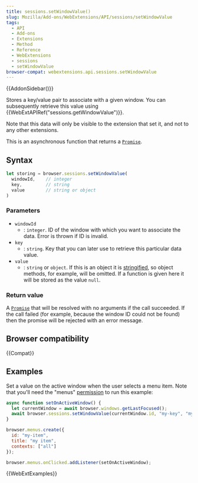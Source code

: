```yaml
---
title: sessions.setWindowValue()
slug: Mozilla/Add-ons/WebExtensions/API/sessions/setWindowValue
tags:
  - API
  - Add-ons
  - Extensions
  - Method
  - Reference
  - WebExtensions
  - sessions
  - setWindowValue
browser-compat: webextensions.api.sessions.setWindowValue
---
```

{{AddonSidebar()}}

Stores a key/value pair to associate with a given window. You can subsequently retrieve this value using {{WebExtAPIRef("sessions.getWindowValue")}}.

Note that this data will only be visible to the extension that set it, and not to any other extensions.

This is an asynchronous function that returns a [`Promise`](/en-US/docs/Web/JavaScript/Reference/Global_Objects/Promise).

## Syntax

```js
let storing = browser.sessions.setWindowValue(
  windowId,    // integer
  key,         // string
  value        // string or object
)
```

### Parameters

- `windowId`
  - : `integer`. ID of the window with which you want to associate the data. Error is thrown if ID is invalid.
- `key`
  - : `string`. Key that you can later use to retrieve this particular data value.
- `value`
  - : `string` or `object`. If this is an object it is [stringified](/en-US/docs/Web/JavaScript/Reference/Global_Objects/JSON/stringify), so object methods, for example, will be omitted. If a function is given here it will be stored as the value `null`.

### Return value

A [`Promise`](/en-US/docs/Web/JavaScript/Reference/Global_Objects/Promise) that will be resolved with no arguments if the call succeeded. If the call failed (for example, because the window ID could not be found) then the promise will be rejected with an error message.

## Browser compatibility

{{Compat}}

## Examples

Set a value on the active window when the user selects a menu item. Note that you'll need the "menus" [permission](/en-US/docs/Mozilla/Add-ons/WebExtensions/manifest.json/permissions) to run this example:

```js
async function setOnActiveWindow() {
  let currentWindow = await browser.windows.getLastFocused();
  await browser.sessions.setWindowValue(currentWindow.id, "my-key", "my-value");
}

browser.menus.create({
  id: "my-item",
  title: "my item",
  contexts: ["all"]
});

browser.menus.onClicked.addListener(setOnActiveWindow);
```

{{WebExtExamples}}
